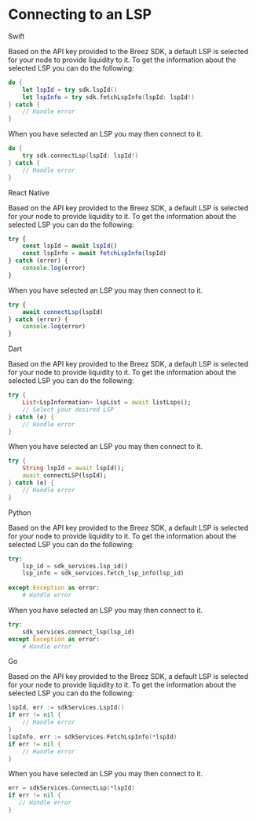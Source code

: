 # Connecting to an LSP

<custom-tabs category="lang">
<div slot="title">Swift</div>
<section>

Based on the API key provided to the Breez SDK, a default LSP is selected for your node to provide liquidity to it. To get the information about the selected LSP you can do the following:

```swift
do {
    let lspId = try sdk.lspId() 
    let lspInfo = try sdk.fetchLspInfo(lspId: lspId!)
} catch {
    // Handle error
}
```

When you have selected an LSP you may then connect to it.

```swift
do {
    try sdk.connectLsp(lspId: lspId!)
} catch {
    // Handle error
}
```

</section>
<div slot="title">React Native</div>
<section>

Based on the API key provided to the Breez SDK, a default LSP is selected for your node to provide liquidity to it. To get the information about the selected LSP you can do the following:

```typescript
try {
    const lspId = await lspId() 
    const lspInfo = await fetchLspInfo(lspId)
} catch (error) {
    console.log(error)
}
```

When you have selected an LSP you may then connect to it.

```typescript
try {
    await connectLsp(lspId)
} catch (error) {
    console.log(error)
}
```

</section>
<div slot="title">Dart</div>
<section>

Based on the API key provided to the Breez SDK, a default LSP is selected for your node to provide liquidity to it. To get the information about the selected LSP you can do the following:

```dart
try {
    List<LspInformation> lspList = await listLsps();
    // Select your desired LSP 
} catch (e) {
    // Handle error
}
```

When you have selected an LSP you may then connect to it.

```dart
try {
    String lspId = await lspId();
    await connectLSP(lspId);
} catch (e) {
    // Handle error
}
```
</section>
<div slot="title">Python</div>
<section>

Based on the API key provided to the Breez SDK, a default LSP is selected for your node to provide liquidity to it. To get the information about the selected LSP you can do the following:

```python 
try: 
    lsp_id = sdk_services.lsp_id()
    lsp_info = sdk_services.fetch_lsp_info(lsp_id)
   
except Exception as error:
    # Handle error
```

When you have selected an LSP you may then connect to it.

```python
try: 
    sdk_services.connect_lsp(lsp_id)
except Exception as error:
    # Handle error
```

</section>
<div slot="title">Go</div>
<section>

Based on the API key provided to the Breez SDK, a default LSP is selected for your node to provide liquidity to it. To get the information about the selected LSP you can do the following:


```go
lspId, err := sdkServices.LspId()
if err != nil {
    // Handle error
}
lspInfo, err := sdkServices.FetchLspInfo(*lspId)
if err != nil {
    // Handle error
}
 ```

 When you have selected an LSP you may then connect to it.

 ```go
err = sdkServices.ConnectLsp(*lspId)
if err != nil {
    // Handle error
}
 ```

</custom-tabs>
